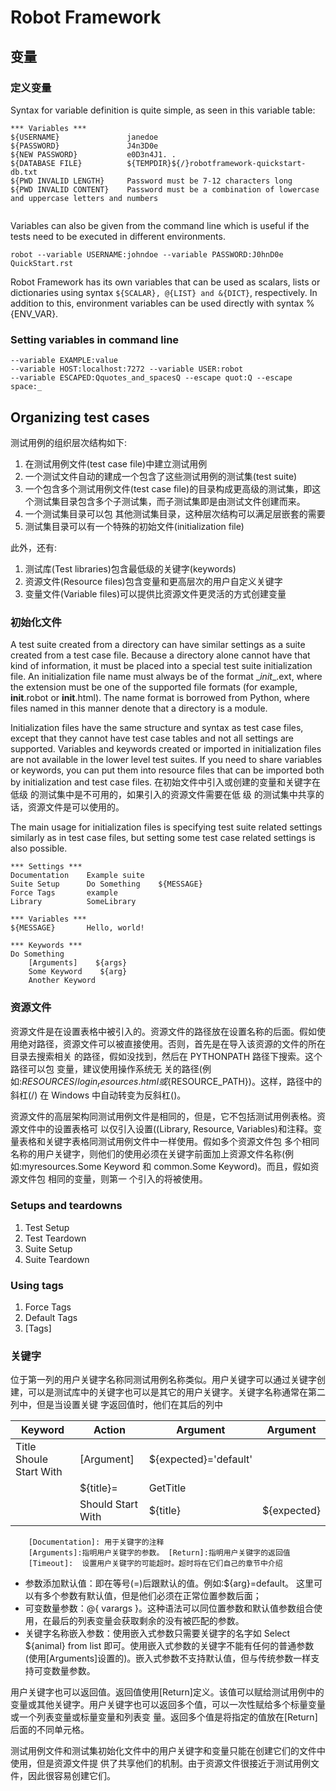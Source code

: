 # Robot Framework




## 变量
### 定义变量
Syntax for variable definition is quite simple, as seen in this variable table:

```
*** Variables ***
${USERNAME}               janedoe
${PASSWORD}               J4n3D0e
${NEW PASSWORD}           e0D3n4J1. . 
${DATABASE FILE}          ${TEMPDIR}${/}robotframework-quickstart-db.txt
${PWD INVALID LENGTH}     Password must be 7-12 characters long
${PWD INVALID CONTENT}    Password must be a combination of lowercase and uppercase letters and numbers


```


Variables can also be given from the command line which is useful if the tests need to be executed in different environments.

```
robot --variable USERNAME:johndoe --variable PASSWORD:J0hnD0e QuickStart.rst

```


Robot Framework has its own variables that can be used as scalars, lists or dictionaries using syntax 
```${SCALAR}, @{LIST} and &{DICT}```, respectively. In addition to this, environment variables can be used directly with syntax %{ENV_VAR}.



### Setting variables in command line
```
--variable EXAMPLE:value
--variable HOST:localhost:7272 --variable USER:robot
--variable ESCAPED:Qquotes_and_spacesQ --escape quot:Q --escape space:_
```



## Organizing test cases

测试用例的组织层次结构如下:
1. 在测试用例文件(test case file)中建立测试用例2. 一个测试文件自动的建成一个包含了这些测试用例的测试集(test suite)3. 一个包含多个测试用例文件(test case file)的目录构成更高级的测试集，即这个测试集目录包含多个子测试集，而子测试集即是由测试文件创建而来。4. 一个测试集目录可以包 其他测试集目录，这种层次结构可以满足层嵌套的需要5. 测试集目录可以有一个特殊的初始文件(initialization file) 

此外，还有:
1. 测试库(Test libraries)包含最低级的关键字(keywords)2. 资源文件(Resource files)包含变量和更高层次的用户自定义关键字   
3. 变量文件(Variable files)可以提供比资源文件更灵活的方式创建变量

### 初始化文件
A test suite created from a directory can have similar settings as a suite created from a test case file. Because a directory alone cannot have that kind of information, it must be placed into a special test suite initialization file. An initialization file name must always be of the format \__init__.ext, where the extension must be one of the supported file formats (for example, __init__.robot or __init__.html). The name format is borrowed from Python, where files named in this manner denote that a directory is a module.

Initialization files have the same structure and syntax as test case files, except that they cannot have test case tables and not all settings are supported. Variables and keywords created or imported in initialization files are not available in the lower level test suites. If you need to share variables or keywords, you can put them into resource files that can be imported both by initialization and test case files.
在初始文件中引入或创建的变量和关键字在低级 的测试集中是不可用的，如果引入的资源文件需要在低 级 的测试集中共享的话，资源文件是可以使用的。

The main usage for initialization files is specifying test suite related settings similarly as in test case files, but setting some test case related settings is also possible. 

```
*** Settings ***
Documentation    Example suite
Suite Setup      Do Something    ${MESSAGE}
Force Tags       example
Library          SomeLibrary

*** Variables ***
${MESSAGE}       Hello, world!

*** Keywords ***
Do Something
    [Arguments]    ${args}
    Some Keyword    ${arg}
    Another Keyword

```

### 资源文件
资源文件是在设置表格中被引入的。资源文件的路径放在设置名称的后面。假如使用绝对路径，资源文件可以被直接使用。否则，首先是在导入该资源的文件的所在目录去搜索相关 的路径，假如没找到，然后在 PYTHONPATH 路径下搜索。这个路径可以包 变量，建议使用操作系统无 关的路径(例如:${RESOURCES}/login_resources.html 或${RESOURCE_PATH})。这样，路径中的斜杠(/) 在 Windows 中自动转变为反斜杠(\)。

资源文件的高层架构同测试用例文件是相同的，但是，它不包括测试用例表格。资源文件中的设置表格可以仅引入设置((Library, Resource, Variables)和注释。变量表格和关键字表格同测试用例文件中一样使用。假如多个资源文件包 多个相同名称的用户关键字，则他们的使用必须在关键字前面加上资源文件名称(例 如:myresources.Some Keyword 和 common.Some Keyword)。而且，假如资源文件包 相同的变量，则第一 个引入的将被使用。


### Setups and teardowns

1. Test Setup
2. Test Teardown
3. Suite Setup
4. Suite Teardown

### Using tags
1. Force Tags
2. Default Tags
3. [Tags]


### 关键字
位于第一列的用户关键字名称同测试用例名称类似。用户关键字可以通过关键字创建，可以是测试库中的关键字也可以是其它的用户关键字。关键字名称通常在第二列中，但是当设置关键 字返回值时，他们在其后的列中

|Keyword|Action|Argument|Argument|
| --- | --- | ---| ---|
|Title Shoule Start With| [Argument]|${expected}='default'|
||${title}=|GetTitle|
||Should Start With|${title}|${expected}|

```
	[Documentation]: 用于关键字的注释	[Arguments]:指明用户关键字的参数。	[Return]:指明用户关键字的返回值	[Timeout]:  设置用户关键字的可能超时。超时将在它们自己的章节中介绍

```

* 参数添加默认值：即在等号(=)后跟默认的值。例如:${arg}=default。 这里可以有多个参数有默认值，但是他们必须在正常位置参数后面；
* 可变数量参数：@{ varargs }。这种语法可以同位置参数和默认值参数组合使用，在最后的列表变量会获取剩余的没有被匹配的参数。
* 关键字名称嵌入参数：使用嵌入式参数只需要关键字的名字如 Select ${animal} from list 即可。使用嵌入式参数的关键字不能有任何的普通参数(使用[Arguments]设置的)。嵌入式参数不支持默认值，但与传统参数一样支持可变数量参数。


用户关键字也可以返回值。返回值使用[Return]定义。该值可以赋给测试用例中的变量或其他关键字。用户关键字也可以返回多个值，可以一次性赋给多个标量变量或一个列表变量或标量变量和列表变 量。返回多个值是将指定的值放在[Return]后面的不同单元格。

测试用例文件和测试集初始化文件中的用户关键字和变量只能在创建它们的文件中使用，但是资源文件提 供了共享他们的机制。由于资源文件很接近于测试用例文件，因此很容易创建它们。